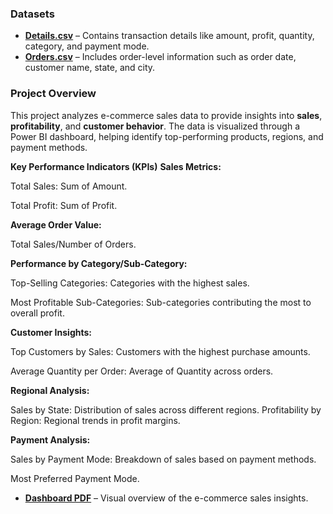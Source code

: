 ### **Datasets**

- [**Details.csv**](https://github.com/shalini0293/E-comm-Sales-Power-BI/blob/main/Details.csv) – Contains transaction details like amount, profit, quantity, category, and payment mode.  
- [**Orders.csv**](https://github.com/shalini0293/E-comm-Sales-Power-BI/blob/main/Orders.csv) – Includes order-level information such as order date, customer name, state, and city.

### **Project Overview**

This project analyzes e-commerce sales data to provide insights into **sales**, **profitability**, and **customer behavior**. The data is visualized through a Power BI dashboard, helping identify top-performing products, regions, and payment methods.

**Key Performance Indicators (KPIs)**
**Sales Metrics:**

Total Sales: Sum of Amount.

Total Profit: Sum of Profit.

**Average Order Value:** 

Total Sales/Number of Orders.

**Performance by Category/Sub-Category:**

Top-Selling Categories: Categories with the highest sales.

Most Profitable Sub-Categories: Sub-categories contributing the most to overall profit.

**Customer Insights:**

Top Customers by Sales: Customers with the highest purchase amounts.

Average Quantity per Order: Average of Quantity across orders.

**Regional Analysis:**

Sales by State: Distribution of sales across different regions.
Profitability by Region: Regional trends in profit margins.

**Payment Analysis:**

Sales by Payment Mode: Breakdown of sales based on payment methods.

Most Preferred Payment Mode.

- [**Dashboard PDF**](https://github.com/shalini0293/E-comm-Sales-Power-BI/blob/main/E-commerce%20Sales%20Dashboard.pdf) – Visual overview of the e-commerce sales insights.


